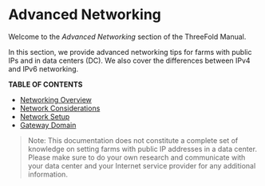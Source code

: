 <h1> Advanced Networking </h1>

Welcome to the *Advanced Networking* section of the ThreeFold Manual.

In this section, we provide advanced networking tips for farms with public IPs and in data centers (DC). We also cover the differences between IPv4 and IPv6 networking.

**TABLE OF CONTENTS**

- [Networking Overview](./networking_overview.md)
- [Network Considerations](./network_considerations.md)
- [Network Setup](./network_setup.md)
- [Gateway Domain](./gateway_domain.md)

> Note: This documentation does not constitute a complete set of knowledge on setting farms with public IP addresses in a data center. Please make sure to do your own research and communicate with your data center and your Internet service provider for any additional information.